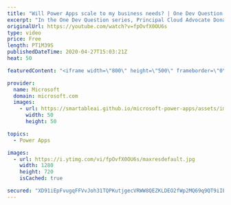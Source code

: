 ```yaml
---
title: "Will Power Apps scale to my business needs? | One Dev Question: Dona Sarkar"
excerpt: "In the One Dev Question series, Principal Cloud Advocate Dona Sarkar explains how customizable Power Apps can be and how they can work for you.    For more information, visit: https://powerapps.microsoft.com/build-powerapps/?WT.mc_id=onedevquestion-c9-donasa   Try Azure for free: https://aka.ms/TryAzure7"
originalUrl: https://youtube.com/watch?v=fpOvfX0OU6s
type: video
price: Free
length: PT1M39S
publishedDateTime: 2020-04-27T15:03:21Z
heat: 50

featuredContent: "<iframe width=\"800\" height=\"500\" frameborder=\"0\" src=\"https://www.youtube.com/embed/fpOvfX0OU6s\" allow=\"accelerometer; autoplay; encrypted-media; gyroscope; picture-in-picture\" allowfullscreen></iframe>"

provider:
  name: Microsoft
  domain: microsoft.com
  images:
    - url: https://smartableai.github.io/microsoft-power-apps/assets/images/organizations/microsoft.com-50x50.jpg
      width: 50
      height: 50

topics:
  - Power Apps

images:
  - url: https://i.ytimg.com/vi/fpOvfX0OU6s/maxresdefault.jpg
    width: 1280
    height: 720
    isCached: true

secured: "XD91iEpFvugqFFVvJoh31TQPKutjgecVRWW8QEZKLDEO2fWp2MQ69q9QT9iIE6FcntAN1SdL40k1lyw7szhPfr2UjRZaWDwKRhfC2/qIQhetYruTSAHnmsPTj2wPDql9PpyhV2bzCzDXf1aTrOzCV2hEToRagsg6rhnQjZbXhZW4t+ZVkNA5baSBN/OVYnSBOya0ON/g8K4HWjtd/21dFAkwc5hKYkF9LrEMR4l/CLXZNN5u2efH9klv9vFi+600KJCsa6AW75zwD4E+ALWO8CkCZD58fubkQua8Q9x76lz9MoIMpfHk5dSZ+/P9LMHJE8+vgfzT3nsUPJfGOGQh6jnUTZFXqwZ3dH/3aXoRTB5Oco5up5LYpw2ibip0MND7fkx7+0AqoKJvOlXDBo9/7JfWTA+hBq+ULuVPGvNk3nk=;pPSqigfHerQI+BFP9SAKLQ=="
---
```


